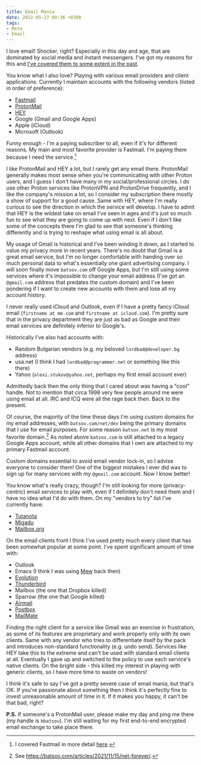 ```yaml
---
title: Email Mania
date: 2022-05-27 09:36 +0300
tags:
- Meta
- Email
---
```


I love email! Shocker, right? Especially in this day and age, that are
dominated by social media and instant messengers. I've got my reasons
for this and [I've covered them to some extent in the past](https://batsov.com/articles/2021/08/06/getting-in-touch/).

You know what I also love? Playing with various email providers and client applications. Currently I maintain accounts with the following vendors (listed in order of preference):

- [Fastmail](https://ref.fm/u26676944)
- [ProtonMail](https://proton.me/mail)
- [HEY](https://hey.com)
- Google (Gmail and Google Apps)
- Apple (iCloud)
- Microsoft (Outlook)

Funny enough - I'm a paying subscriber to all, even if it's for different reasons.
My main and most favorite provider is Fastmail. I'm paying them because I need the service.[^1]

I like ProtonMail and HEY a lot, but I rarely get any email there. ProtonMail generally makes most sense when you're communicating with other Proton users, and I guess I don't have many in my social/professional circles. I do use other Proton services like ProtonVPN and ProtonDrive frequently, and I like the company's mission a lot, so I consider my subscription there mostly a show of support for a good cause. Same with HEY, where I'm really curious to see the direction in which the service will develop. I have to admit that HEY is the wildest take on email I've seen in ages and it's just so much fun to see what they are going to come up with next. Even if I don't like some of the concepts there I'm glad to see that someone's thinking differently and is trying to reshape what using email is all about.

My usage of Gmail is historical and I've been winding it down, as I started to value my privacy more in recent years. There's no doubt that Gmail is a great email service, but I'm no longer comfortable with handing over so much personal data to what's essentially one giant advertising company. I will soon finally move `batsov.com` off Google Apps, but I'm still using some services where it's impossible to change your email address (I've got an `@gmail.com` address that predates the custom domain) and I've been pondering if I want to create new accounts with them and lose all my account history.

I never really used iCloud and Outlook, even if I have a pretty fancy iCloud email (`firstname at me.com` and `firstname at icloud.com`). I'm pretty sure that in the privacy department they are just as bad as Google and their email services are definitely inferior to Google's.

Historically I've also had accounts with:

- Random Bulgarian vendors (e.g. my beloved `lordbad@developer.bg` address)
- usa.net (I think I had `lordbad@programmer.net` or something like this there)
- Yahoo (`alexi.stukov@yahoo.net`, perhaps my first email account ever)

Admittedly back then the only thing that I cared about was having a "cool" handle. Not to mention that circa 1998 very few people around me were using email at all. IRC and ICQ were all the rage back then. Back to the present.

Of course, the majority of the time these days I'm using custom domains for my email addresses, with `batsov.com/net/dev` being the primary domains that I use for email purposes. For some reason `batsov.net` is my most favorite domain.[^2] As noted above `batsov.com` is still attached to a legacy Google Apps account, while all other domains that I own are attached to my primary Fastmail account.

Custom domains essential to avoid email vendor lock-in, so I advise everyone to consider them! One of the biggest mistakes I ever did was to sign up for many services with my `@gmail.com` account. Now I know better!

You know what's really crazy, though? I'm still looking for more (privacy-centric) email services to play with, even if I definitely don't need them and I have no idea what I'd do with them. On my "vendors to try" list I've currently have:

- [Tutanota](https://tutanota.com/)
- [Migadu](https://www.migadu.com/)
- [Mailbox.org](https://mailbox.org/en/)

On the email clients front I think I've used pretty much every client that has been somewhat popular at some point. I've spent significant amount of time with:

- Outlook
- Emacs (I think I was using [Mew](https://www.mew.org/en/) back then)
- [Evolution](https://help.gnome.org/users/evolution/stable/)
- [Thunderbird](https://www.thunderbird.net/en-US/)
- Mailbox (the one that Dropbox killed)
- Sparrow (the one that Google killed)
- [Airmail](https://airmailapp.com/)
- [Postbox](https://www.postbox-inc.com/)
- [MailMate](https://freron.com/)

Finding the right client for a service like Gmail was an exercise in frustration,
as some of its features are proprietary and work properly only with its own clients.
Same with any vendor who tries to differentiate itself by the pack and introduces non-standard functionality (e.g. undo send). Services like HEY take this to the extreme and can't be used with standard email clients at all.
Eventually I gave up and switched to the policy to use each service's native clients. On the bright side - this killed my interest in playing with generic clients, so I have more time to waste on vendors!

I think it's safe to say I've got a pretty severe case of email mania, but that's OK. If you're passionate about something then I think it's perfectly fine to invest unreasonable amount of time in it. If it makes you happy, it can't be that bad, right?

[^1]: I covered Fastmail in more detail [here](https://metaredux.com/posts/2021/07/31/hasta-la-vista-gmail.html).
[^2]: See <https://batsov.com/articles/2021/11/15/net-forever/>.

**P.S.** If someone's a ProtonMail user, please make my day and ping me there (my handle is `bbatsov`). I'm still waiting for my first end-to-end encrypted email exchange to take place there.
